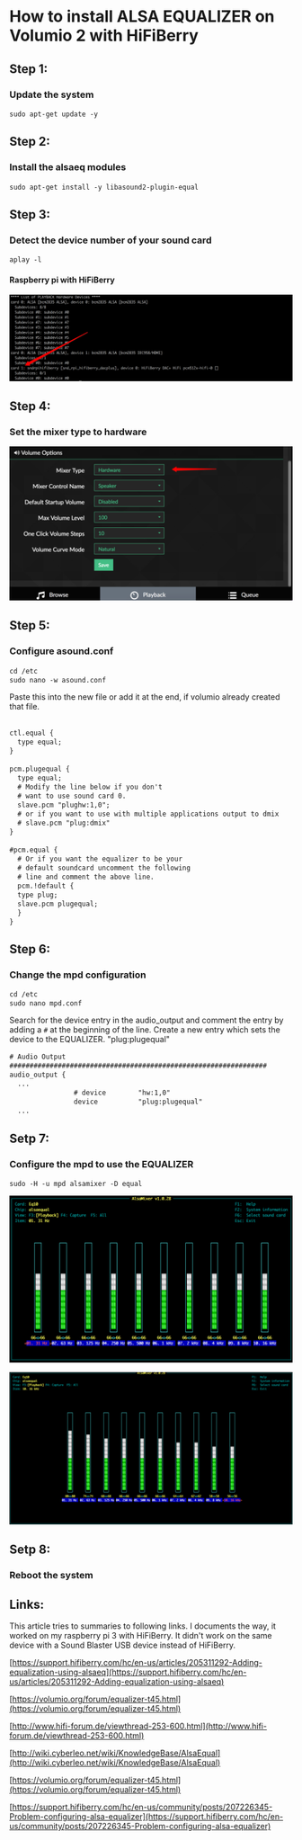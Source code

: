 # How to install ALSA EQUALIZER on Volumio 2 with HiFiBerry


## Step 1: 
### Update the system

```
sudo apt-get update -y
```

## Step 2: 
### Install the alsaeq modules

```
sudo apt-get install -y libasound2-plugin-equal
```

## Step 3: 
### Detect the device number of your sound card

```
aplay -l
```

#### Raspberry pi with HiFiBerry
![alt text](https://github.com/thomasdoerr/volumio-equalizer/blob/master/images/volumio-with-hifiberry-dac-plus.png "Raspberry pi with HiFiBerry")


## Step 4:
### Set the mixer type to hardware
![alt text](https://github.com/thomasdoerr/volumio-equalizer/blob/master/images/volumio-mixer-type-hardware.png "Set Mixer Type to Hardware")

## Step 5: 
### Configure asound.conf

```
cd /etc
sudo nano -w asound.conf
```

Paste this into the new file or add it at the end, if volumio already created that file.

```

ctl.equal {
  type equal;
}

pcm.plugequal {
  type equal;
  # Modify the line below if you don't
  # want to use sound card 0.
  slave.pcm "plughw:1,0";
  # or if you want to use with multiple applications output to dmix
  # slave.pcm "plug:dmix"
}

#pcm.equal {
  # Or if you want the equalizer to be your
  # default soundcard uncomment the following
  # line and comment the above line.
  pcm.!default {
  type plug;
  slave.pcm plugequal;
  }
}

```

## Step 6: 
### Change the mpd configuration

```
cd /etc
sudo nano mpd.conf
```

Search for the device entry in the audio_output and comment the entry by adding a `#` at the beginning of the line.
Create a new entry which sets the device to the EQUALIZER. "plug:plugequal"

```
# Audio Output ################################################################
audio_output {
  ...
                # device        "hw:1,0"
                device          "plug:plugequal" 
  ...                
```


## Setp 7: 
### Configure the mpd to use the EQUALIZER

```
sudo -H -u mpd alsamixer -D equal
```

![alt text](https://github.com/thomasdoerr/volumio-equalizer/blob/master/images/alsamixer.png "AlsaMixer")

![alt text](https://github.com/thomasdoerr/volumio-equalizer/blob/master/images/alsamixer-custom-settings.png "AlsaMixer Custom Settings")

## Setp 8: 
### Reboot the system


## Links:
This article tries to summaries to following links. I documents the way, it worked on my raspberry pi 3 with HiFiBerry. It didn't work on the same device with a Sound Blaster USB device instead of HiFiBerry.

[https://support.hifiberry.com/hc/en-us/articles/205311292-Adding-equalization-using-alsaeq](https://support.hifiberry.com/hc/en-us/articles/205311292-Adding-equalization-using-alsaeq)

[https://volumio.org/forum/equalizer-t45.html](https://volumio.org/forum/equalizer-t45.html)

[http://www.hifi-forum.de/viewthread-253-600.html](http://www.hifi-forum.de/viewthread-253-600.html)

[http://wiki.cyberleo.net/wiki/KnowledgeBase/AlsaEqual](http://wiki.cyberleo.net/wiki/KnowledgeBase/AlsaEqual)

[https://volumio.org/forum/equalizer-t45.html](https://volumio.org/forum/equalizer-t45.html)

[https://support.hifiberry.com/hc/en-us/community/posts/207226345-Problem-configuring-alsa-equalizer](https://support.hifiberry.com/hc/en-us/community/posts/207226345-Problem-configuring-alsa-equalizer)


